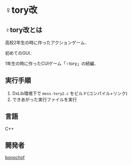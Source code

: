 # ♀tory改

## ♀tory改とは
高校2年生の時に作ったアクションゲーム．

初めてのGUI．

1年生の時に作ったCUIゲーム「♀tory」の続編．

## 実行手順
1. DxLib環境下で `mess-tory2.c` をビルド(コンパイル+リンク)
1. できあがった実行ファイルを実行

## 言語
C++

## 開発者
[bonochof](https://github.com/bonochof)
